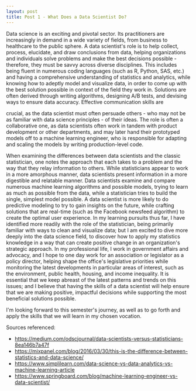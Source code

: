 ```yaml
---
layout: post
title: Post 1 - What Does a Data Scientist Do?
---
```

Data science is an exciting and pivotal sector. Its practitioners are increasingly in demand in a wide variety of fields, from business to healthcare to the public sphere. A data scientist's role is to help collect, process, elucidate, and draw conclusions from data, helping organizations and individuals solve problems and make the best decisions possible - therefore, they must be savvy across diverse disciplines. This includes being fluent in numerous coding languages (such as R, Python, SAS, etc.) and having a comprehensive understanding of statistics and analytics, while knowing how to adeptly model and visualize data, in order to come up with the best solution possible in context of the field they work in. Solutions are often derived through writing algorithms, designing A/B tests, and devising ways to ensure data accuracy. Effective communication skills are

crucial, as the data scientist must often persuade others - who may not be as familiar with data science principles - of their ideas. The role is often a collaborative one, as data scientists often work in tandem with product development or other departments, and may later hand their prototyped models off to a machine learning engineer, who is responsible for adapting and scaling the models by writing production-level code. 

When examining the differences between data scientists and the classic statistician, one notes the approach that each takes to a problem and the way that they relay information to others. While statisticians appear to work in a more amorphous manner, data scientists present information in a more digestible and relatable manner. Data scientists examine and compare numerous machine learning algorithms and possible models, trying to learn as much as possible from the data, while a statistician tries to build the single, simplest model possible. A data scientist is more likely to do predictive modeling to try to gain insights on the future, while crafting solutions that are real-time (such as the Facebook newsfeed algorithm) to create the optimal user experience. In my learning pursuits thus far, I have identified more readily with the role of the statistician, being primarily familiar with ways to clean and visualize data; but I am excited to dive more deeply into the data science field, to discover how to apply my statistics knowledge in a way that can create positive change in an organization's strategic approach. In my professional life, I work in government affairs and advocacy, and I hope to one day work for an association or legislator as a policy director, helping shape the office's legislative priorities while monitoring the latest developments in particular areas of interest, such as the environment, public health, housing, and income inequality. It is essential that we keep abreast of the latest patterns and trends on this issues; and I believe that having the skills of a data scientist will help ensure that we are making positive, impactful decisions while supporting the most beneficial solutions possible. 

I'm looking forward to this semester's journey, as well as to go forth and apply the skills that we will learn in my chosen vocation. 

Sources referenced: 

* <https://medium.com/odscjournal/data-scientists-versus-statisticians-8ea146b7a47f>
* <https://mixpanel.com/blog/2016/03/30/this-is-the-difference-between-statistics-and-data-science/>
* <https://www.simplilearn.com/data-science-vs-data-analytics-vs-machine-learning-article>
* <https://www.springboard.com/blog/machine-learning-engineer-vs-data-scientist/>
